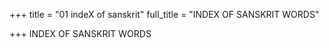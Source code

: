+++
title = "01 indeX of sanskrit"
full_title = "INDEX OF SANSKRIT WORDS"

+++
INDEX OF SANSKRIT WORDS



